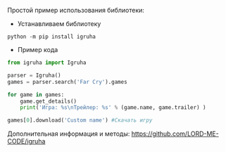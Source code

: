 Простой пример использования библиотеки:

* Устанавливаем библиотеку
```commandline
python -m pip install igruha
```

* Пример кода
```python
from igruha import Igruha

parser = Igruha()
games = parser.search('Far Cry').games

for game in games:
    game.get_details()
    print('Игра: %s\nТрейлер: %s' % (game.name, game.trailer) )

games[0].download('Custom name') #Скачать игру
```

Дополнительная информация и методы: https://github.com/LORD-ME-CODE/igruha